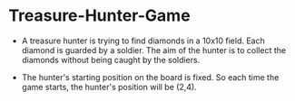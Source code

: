 # Treasure-Hunter-Game

* A treasure hunter is trying to find diamonds in a 10x10 field. Each diamond is guarded by a soldier. 
The aim of the hunter is to collect the diamonds without being caught by the soldiers.

* The hunter's starting position on the board is fixed. So each time the game starts, the hunter's position will be (2,4).
